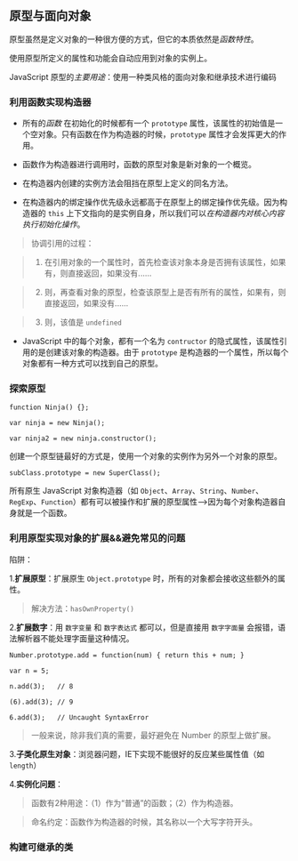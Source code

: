 ## 原型与面向对象

原型虽然是定义对象的一种很方便的方式，但它的本质依然是*函数特性*。

使用原型所定义的属性和功能会自动应用到对象的实例上。

JavaScript 原型的*主要用途*：使用一种类风格的面向对象和继承技术进行编码

### 利用函数实现构造器

- 所有的*函数* 在初始化的时候都有一个 `prototype` 属性，该属性的初始值是一个空对象。只有函数在作为构造器的时候，`prototype` 属性才会发挥更大的作用。

- 函数作为构造器进行调用时，函数的原型对象是新对象的一个概览。

- 在构造器内创建的实例方法会阻挡在原型上定义的同名方法。

- 在构造器内的绑定操作优先级永远都高于在原型上的绑定操作优先级。因为构造器的 `this` 上下文指向的是实例自身，所以我们可以*在构造器内对核心内容执行初始化操作*。

> 协调引用的过程：

> 1. 在引用对象的一个属性时，首先检查该对象本身是否拥有该属性，如果有，则直接返回，如果没有......

> 2. 则，再查看对象的原型，检查该原型上是否有所有的属性，如果有，则直接返回，如果没有......

> 3. 则，该值是 `undefined`

- JavaScript 中的每个对象，都有一个名为 `contructor` 的隐式属性，该属性引用的是创建该对象的构造器。由于 `prototype` 是构造器的一个属性，所以每个对象都有一种方式可以找到自己的原型。

### 探索原型

	function Ninja() {};

	var ninja = new Ninja();

	var ninja2 = new ninja.constructor();

创建一个原型链最好的方式是，使用一个对象的实例作为另外一个对象的原型。
	
	subClass.prototype = new SuperClass();

所有原生 JavaScript 对象构造器（如 `Object`、`Array`、`String`、`Number`、`RegExp`、`Function`）都有可以被操作和扩展的原型属性——>因为每个对象构造器自身就是一个函数。

### 利用原型实现对象的扩展&&避免常见的问题

陷阱：

1.**扩展原型**：扩展原生 `Object.prototype` 时，所有的对象都会接收这些额外的属性。

> 解决方法：`hasOwnProperty()`

2.**扩展数字**：用 `数字变量` 和 `数字表达式` 都可以，但是直接用 `数字字面量` 会报错，语法解析器不能处理字面量这种情况。

	Number.prototype.add = function(num) { return this + num; }

	var n = 5;

	n.add(3);	// 8

	(6).add(3); // 9

	6.add(3);	// Uncaught SyntaxError

> 一般来说，除非我们真的需要，最好避免在 Number 的原型上做扩展。

3.**子类化原生对象**：浏览器问题，IE下实现不能很好的反应某些属性值（如	`length`）

4.**实例化问题**：

> 函数有2种用途：（1）作为“普通”的函数；（2）作为构造器。

> 命名约定：函数作为构造器的时候，其名称以一个大写字符开头。

### 构建可继承的类